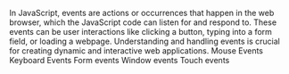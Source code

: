 In JavaScript, events are actions or occurrences that happen in the web browser, which the JavaScript code can listen for and respond to. These events can be user interactions like clicking a button, typing into a form field, or loading a webpage. Understanding and handling events is crucial for creating dynamic and interactive web applications.
Mouse Events
Keyboard Events
Form events
Window events
Touch events
